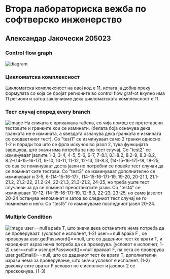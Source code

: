 # Втора лабораториска вежба по софтверско инженерство
## Александар Јакочески 205023
### Control flow graph 
![diagram](https://github.com/Aleksandar951/SI_2023_lab2_205023/assets/129682631/c39a59e8-40ac-4c40-903d-f37e8685a752)
### Цикломатска комплексност
Цикломатска комплексност на овој код е 11, истата ја добив преку формулата со која се бројат регионите во control flow graf-ot вкупно има 11 региони и затоа заклучивме дека цикломатската комплексност е 11.
### Тест случај според every branch
![image](https://github.com/Aleksandar951/SI_2023_lab2_205023/assets/129682631/2eb3415d-8f49-4680-abd9-01588380a196)
На сликата е прикажана табела, со чија помош се претставени тестовите и гранките кои се изминати. (белата боја означува дека гранката не е измината, а ѕвездата означува дека гранката е измината со соодветниот тест). Со "test1" се изминуваат само 2 гранки односно 1-2 и поради тоа што се фрла искучок во јазол 2, тука функцијата завршува, што значи има потреба за нов тест случај. Со "test2" се изминуваат јазлите 1-3, 3-4, 4-5, 5-6, 6-7, 7-8.1, 8.1-8.2, 8.2-9, 8.3-8.2, 8.2-(14-15-16-17), 9-10, 10-11, 11-12, 12-13, 13-8.3, (14-15-16-17)-18, 18-25, со ова се поминуваат доста јазли но потребни се повеќе тест случаи да се поминат сите тестови. Со "test3" се изминуваат дополнително се изминуваат и 3-5, 6-(14-15-16-17) , (14-15-16-17)-19, 19-20, 20-21.1, 21.1-21.2, 21.2-22, 21.2-24, 22-21.3, 21.3-21.2, 24-25, но треба уште тест случаеви за да се поминат преостанатите јазли. Со "test4" се изминуваат 10-12, (14-15-16-17)-19, 12-8.3, 22-23, 23-25, но само јазелот 20-24 останува непоминат и затоа во следниот тест случај ке го поминеме и него. Со "test5" го изминуваме последниот јазел 20-24.
### Multiple Condition 
![image](https://github.com/Aleksandar951/SI_2023_lab2_205023/assets/129682631/fd235928-809c-476c-a901-56ea93ac52cf)
user==null враќа T, што значи дека останатите нема потреба да се проверуваат. (условот е исполнет, 1-2) user==null враќа F , се проверува user.getPassword()==null, што со дадениот тест ќе врати T, и наредниот израз нема потреба да се проверува. (условот е исполнет, 1-2) user==null и user.getPassword()==null враќаат F, па сега се проверува user.getEmail()==null, што со дадениот тест ќе врати T, дополнителни изрази нема за проверување, што значи условот е исполнет. (1-2) доколку сите вратат F условот не е исполнет и јазолот 2 се прескокнува. (1-3)
